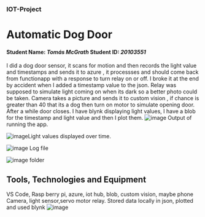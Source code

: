 ### IOT-Project

# Automatic Dog Door
#### Student Name: *Tomás McGrath*   Student ID: *20103551*

I did a dog door sensor, it scans for motion and then records the light value and timestamps and sends it to azure , it processses and should come back from functionapp with a response to turn relay on or off.
I broke it at the end by accident when I added a timestamp value to the json.
Relay was supposed to simulate light coming on when its dark so a better photo could be taken.
Camera takes a picture and sends it to custom vision , if chance is greater than 40 that its a dog then turn on motor to simulate opening door. 
After a while door closes.
I have blynk displaying light values, I have a blob for the timestamp and light value and then I plot them.
![image](https://github.com/user-attachments/assets/0ead296d-ba2c-4bb9-a0f9-48c1eec4a2b4)
Output of running the app.

![image](https://github.com/user-attachments/assets/e48714f2-942e-4713-a415-8ab781e2e1d1
)Light values displayed over time.

![image](https://github.com/user-attachments/assets/bd6677a2-d8da-44f3-957a-d79c0be9c887)
Log file

![image](https://github.com/user-attachments/assets/e2ccdad8-a5af-4f7d-8e02-a29c98a9964f)
folder

## Tools, Technologies and Equipment

VS Code, Rasp berry pi, azure, iot hub, blob, custom vision, maybe phone
Camera, light sensor,servo motor  relay.
Stored data locally in json, plotted and used blynk
![image](https://github.com/user-attachments/assets/98e044c1-ce7c-4672-bacf-43175442522a)




